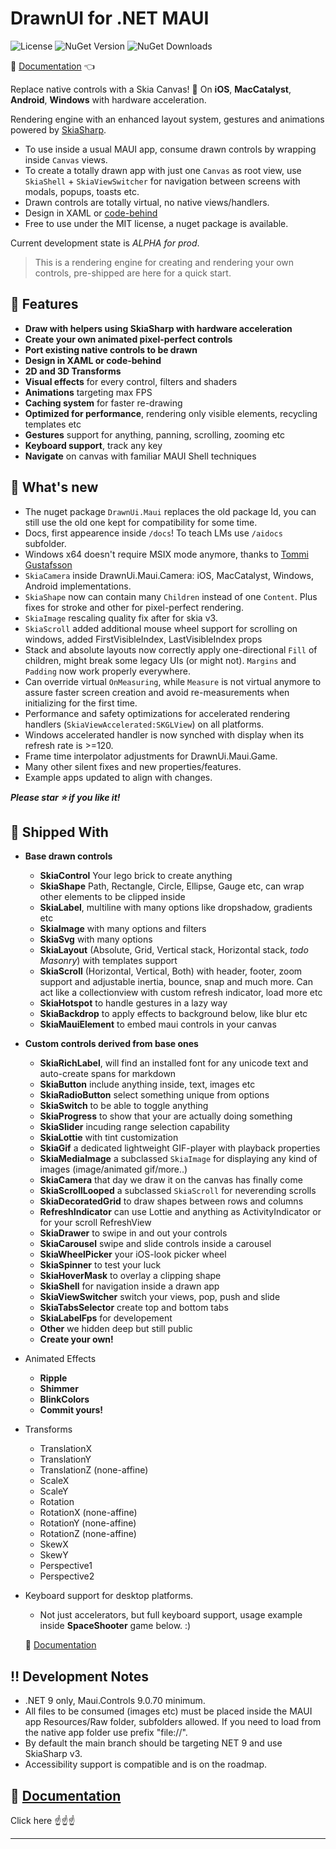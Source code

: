 # DrawnUI for .NET MAUI
![License](https://img.shields.io/github/license/taublast/DrawnUi.svg)
![NuGet Version](https://img.shields.io/nuget/v/AppoMobi.Maui.DrawnUi.svg)
![NuGet Downloads](https://img.shields.io/nuget/dt/AppoMobi.Maui.DrawnUi.svg)

📕 [Documentation](https://taublast.github.io/DrawnUi/) 👈

Replace native controls with a Skia Canvas! 🤩 On **iOS**, **MacCatalyst**, **Android**, **Windows** with hardware acceleration.

Rendering engine with an enhanced layout system, gestures and animations powered by [SkiaSharp](https://github.com/mono/SkiaSharp).   

* To use inside a usual MAUI app, consume drawn controls by wrapping inside `Canvas` views.
* To create a totally drawn app with just one `Canvas` as root view, use `SkiaShell` + `SkiaViewSwitcher` for navigation between screens with modals, popups, toasts etc.
* Drawn controls are totally virtual, no native views/handlers.
* Design in XAML or [code-behind](Fluent.md)
* Free to use under the MIT license, a nuget package is available.

Current development state is _ALPHA for prod_.

>This is a rendering engine for creating and rendering your own controls, pre-shipped are here for a quick start.

## 🦸 Features

* __Draw with helpers using SkiaSharp with hardware acceleration__
* __Create your own animated pixel-perfect controls__
* __Port existing native controls to be drawn__
* __Design in XAML or code-behind__
* __2D and 3D Transforms__
* __Visual effects__ for every control, filters and shaders
* __Animations__ targeting max FPS
* __Caching system__ for faster re-drawing
* __Optimized for performance__, rendering only visible elements, recycling templates etc
* __Gestures__ support for anything, panning, scrolling, zooming etc
* __Keyboard support__, track any key
* __Navigate__ on canvas with familiar MAUI Shell techniques 

## 🌱 What's new

* The nuget package `DrawnUi.Maui` replaces the old package Id, you can still use the old one kept for compatibility for some time.
* Docs, first appearence inside `/docs`! To teach LMs use `/aidocs` subfolder.
* Windows x64 doesn't require MSIX mode anymore, thanks to [Tommi Gustafsson](https://github.com/TommiGustafsson-HMP)
* `SkiaCamera` inside DrawnUi.Maui.Camera: iOS, MacCatalyst, Windows, Android implementations.
* `SkiaShape` now can contain many `Children` instead of one `Content`. Plus fixes for stroke and other for pixel-perfect rendering.
* `SkiaImage` rescaling quality fix after for skia v3.
* `SkiaScroll` added additional mouse wheel support for scrolling on windows, added FirstVisibleIndex, LastVisibleIndex props
* Stack and absolute layouts now correctly apply one-directional `Fill` of children, might break some legacy UIs (or might not). `Margins` and `Padding` now work properly everywhere.
* Can override virtual `OnMeasuring`, while `Measure` is not virtual anymore to assure faster screen creation and avoid re-measurements when initializing for the first time.
* Performance and safety optimizations for accelerated rendering handlers (`SkiaViewAccelerated:SKGLView`) on all platforms.
* Windows accelerated handler is now synched with display when its refresh rate is >=120.
* Frame time interpolator adjustments for DrawnUi.Maui.Game.
* Many other silent fixes and new properties/features.
* Example apps updated to align with changes.

___Please star ⭐ if you like it!___
 
## 🎁 Shipped With

* __Base drawn controls__
	* __SkiaControl__ Your lego brick to create anything
	* __SkiaShape__ Path, Rectangle, Circle, Ellipse, Gauge etc, can wrap other elements to be clipped inside
	* __SkiaLabel__, multiline with many options like dropshadow, gradients etc
	* __SkiaImage__ with many options and filters
	* __SkiaSvg__ with many options
	* __SkiaLayout__ (Absolute, Grid, Vertical stack, Horizontal stack, _todo Masonry_) with templates support
	* __SkiaScroll__ (Horizontal, Vertical, Both) with header, footer, zoom support and adjustable inertia, bounce, snap and much more. Can act like a collectionview with custom refresh indicator, load more etc
	* __SkiaHotspot__ to handle gestures in a lazy way
	* __SkiaBackdrop__ to apply effects to background below, like blur etc
	* __SkiaMauiElement__ to embed maui controls in your canvas

* __Custom controls derived from base ones__
	* __SkiaRichLabel__, will find an installed font for any unicode text and auto-create spans for markdown
    * __SkiaButton__ include anything inside, text, images etc
	* __SkiaRadioButton__ select something unique from options
    * __SkiaSwitch__ to be able to toggle anything
    * __SkiaProgress__ to show that your are actually doing something
	* __SkiaSlider__ incuding range selection capability
	* __SkiaLottie__ with tint customization
	* __SkiaGif__ a dedicated lightweight GIF-player with playback properties
	* __SkiaMediaImage__ a subclassed `SkiaImage` for displaying any kind of images (image/animated gif/more..)
    * __SkiaCamera__ that day we draw it on the canvas has finally come
	* __SkiaScrollLooped__ a subclassed `SkiaScroll` for neverending scrolls
	* __SkiaDecoratedGrid__ to draw shapes between rows and columns
	* __RefreshIndicator__ can use Lottie and anything as ActivityIndicator or for your scroll RefreshView
    * __SkiaDrawer__ to swipe in and out your controls
	* __SkiaCarousel__ swipe and slide controls inside a carousel
	* __SkiaWheelPicker__ your iOS-look picker wheel
	* __SkiaSpinner__ to test your luck
	* __SkiaHoverMask__ to overlay a clipping shape
	* __SkiaShell__ for navigation inside a drawn app
	* __SkiaViewSwitcher__ switch your views, pop, push and slide	
	* __SkiaTabsSelector__ create top and bottom tabs
	* __SkiaLabelFps__ for developement
    * __Other__ we hidden deep but still public
	* __Create your own!__      

* Animated Effects
	* __Ripple__
	* __Shimmer__
	* __BlinkColors__
	* __Commit yours!__

* Transforms
	* TranslationX
	* TranslationY
	* TranslationZ (none-affine)
	* ScaleX
	* ScaleY
	* Rotation
	* RotationX (none-affine)
	* RotationY (none-affine)
	* RotationZ (none-affine)
	* SkewX
	* SkewY
	* Perspective1
	* Perspective2

* Keyboard support for desktop platforms.
  	* Not just accelerators, but full keyboard support, usage example inside __SpaceShooter__ game below. :)

    📕 [Documentation](https://taublast.github.io/DrawnUi/)


 

 ## ‼️ Development Notes

* .NET 9 only, Maui.Controls 9.0.70 minimum.
* All files to be consumed (images etc) must be placed inside the MAUI app Resources/Raw folder, subfolders allowed. If you need to load from the native app folder use prefix "file://".
* By default the main branch should be targeting NET 9 and use SkiaSharp v3.
* Accessibility support is compatible and is on the roadmap.

## 📕 [Documentation](https://taublast.github.io/DrawnUi/)

Click here ☝️☝️☝️

---



 